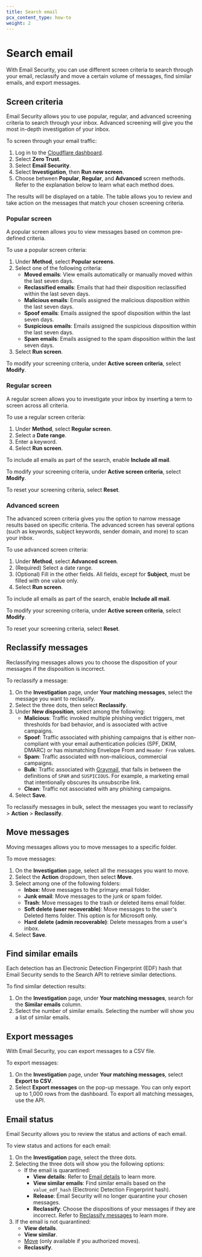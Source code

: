 ```yaml
---
title: Search email
pcx_content_type: how-to
weight: 2
---
```


# Search email

With Email Security, you can use different screen criteria to search through your email, reclassify and move a certain volume of messages, find similar emails, and export messages.

## Screen criteria

Email Security allows you to use popular, regular, and advanced screening criteria to search through your inbox. Advanced screening will give you the most in-depth investigation of your inbox.

To screen through your email traffic:

1. Log in to the [Cloudflare dashboard](https://dash.cloudflare.com/).
2. Select **Zero Trust**.
3. Select **Email Security**.
4. Select **Investigation**, then **Run new screen**.
5. Choose between **Popular**, **Regular**, and **Advanced** screen methods. Refer to the explanation below to learn what each method does.

The results will be displayed on a table. The table allows you to review and take action on the messages that match your chosen screening criteria.

### Popular screen

A popular screen allows you to view messages based on common pre-defined criteria.

To use a popular screen criteria:

1. Under **Method**, select **Popular screens**.
2. Select one of the following criteria:
   * **Moved emails**: View emails automatically or manually moved within the last seven days.
   * **Reclassified emails**: Emails that had their disposition reclassified within the last seven days.
   * **Malicious emails**: Emails assigned the malicious disposition within the last seven days.
   * **Spoof emails**: Emails assigned the spoof disposition within the last seven days.
   * **Suspicious emails**: Emails assigned the suspicious disposition within the last seven days.
   * **Spam emails**: Emails assigned to the spam disposition within the last seven days.
3. Select **Run screen**.

To modify your screening criteria, under **Active screen criteria**, select **Modify**.

### Regular screen

A regular screen allows you to investigate your inbox by inserting a term to screen across all criteria.

To use a regular screen criteria:

1. Under **Method**, select **Regular screen**.
2. Select a **Date range**.
3. Enter a keyword.
4. Select **Run screen**.

To include all emails as part of the search, enable **Include all mail**.

To modify your screening criteria, under **Active screen criteria**, select **Modify**.

To reset your screening criteria, select **Reset**.

### Advanced screen

The advanced screen criteria gives you the option to narrow message results based on specific criteria. The advanced screen has several options (such as keywords, subject keywords, sender domain, and more) to scan your inbox.

To use advanced screen criteria:

1. Under **Method**, select **Advanced screen**.
2. (Required) Select a date range.
3. (Optional) Fill in the other fields. All fields, except for **Subject**, must be filled with one value only.
4. Select **Run screen**.

To include all emails as part of the search, enable **Include all mail**.

To modify your screening criteria, under **Active screen criteria**, select **Modify**.

To reset your screening criteria, select **Reset**.

## Reclassify messages

Reclassifying messages allows you to choose the disposition of your messages if the disposition is incorrect.

To reclassify a message:

1. On the **Investigation** page, under **Your matching messages**, select the message you want to reclassify.
2. Select the three dots, then select **Reclassify**. 
3. Under **New disposition**, select among the following:
   * **Malicious**: Traffic invoked multiple phishing verdict triggers, met thresholds for bad behavior, and is associated with active campaigns.
   * **Spoof**: Traffic associated with phishing campaigns that is either non-compliant with your email authentication policies (SPF, DKIM, DMARC) or has mismatching Envelope From and `Header From` values.
   * **Spam**: Traffic associated with non-malicious, commercial campaigns.
   * **Bulk**: Traffic associated with [Graymail](https://en.wikipedia.org/wiki/Graymail_%28email%29), that falls in between the definitions of `SPAM` and `SUSPICIOUS`. For example, a marketing email that intentionally obscures its unsubscribe link.
   * **Clean**: Traffic not associated with any phishing campaigns.
4. Select **Save**.

To reclassify messages in bulk, select the messages you want to reclassify > **Action** > **Reclassify**.

## Move messages

Moving messages allows you to move messages to a specific folder.

To move messages:

1. On the **Investigation** page, select all the messages you want to move.
2. Select the **Action** dropdown, then select **Move**.
3. Select among one of the following folders:
   * **Inbox**: Move messages to the primary email folder.
   * **Junk email**: Move messages to the junk or spam folder.
   * **Trash**: Move messages to the trash or deleted items email folder.
   * **Soft delete (user recoverable)**: Move messages to the user's Deleted Items folder. This option is for Microsoft only.
   * **Hard delete (admin recoverable)**: Delete messages from a user's inbox.
4. Select **Save**.

## Find similar emails

Each detection has an Electronic Detection Fingerprint (EDF) hash that Email Security sends to the Search API to retrieve similar detections.

To find similar detection results:

1. On the **Investigation** page, under **Your matching messages**, search for the **Similar emails** column.
2. Select the number of similar emails. Selecting the number will show you a list of similar emails.

## Export messages

With Email Security, you can export messages to a CSV file.

To export messages:

1. On the **Investigation** page, under **Your matching messages**, select **Export to CSV**.
2. Select **Export messages** on the pop-up message. You can only export up to 1,000 rows from the dashboard. To export all matching messages, use the API. 

## Email status

Email Security allows you to review the status and actions of each email.

To view status and actions for each email:

1. On the **Investigation** page, select the three dots.
2. Selecting the three dots will show you the following options:
   - If the email is quarantined: 
      - **View details**: Refer to [Email details](/cloudflare-one/roles-permissions/#email-details) to learn more.
      - **View similar emails**: Find similar emails based on the `value_edf_hash` (Electronic Detection Fingerprint hash).
      - **Release**: Email Security will no longer quarantine your chosen messages.
      - **Reclassify**: Choose the dispositions of your messages if they are incorrect. Refer to [Reclassify messages](/cloudflare-one/insights/email-monitoring/search-email/#reclassify-messages) to learn more.
3. If the email is not quarantined:
   - **View details**.
   - **View similar**.
   - [Move](/cloudflare-one/email-security/auto-moves/) (only available if you authorized moves).
   - **Reclassify**.